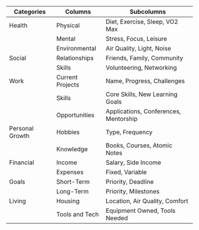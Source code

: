 | Categories      | Columns          | Subcolumns                            |
| --------------- | ---------------- | ------------------------------------- |
| Health          | Physical         | Diet, Exercise, Sleep, VO2 Max        |
|                 | Mental           | Stress, Focus, Leisure                |
|                 | Environmental    | Air Quality, Light, Noise             |
| Social          | Relationships    | Friends, Family, Community            |
|                 | Skills           | Volunteering, Networking              |
| Work            | Current Projects | Name, Progress, Challenges            |
|                 | Skills           | Core Skills, New Learning Goals       |
|                 | Opportunities    | Applications, Conferences, Mentorship |
| Personal Growth | Hobbies          | Type, Frequency                       |
|                 | Knowledge        | Books, Courses, Atomic Notes          |
| Financial       | Income           | Salary, Side Income                   |
|                 | Expenses         | Fixed, Variable                       |
| Goals           | Short-Term       | Priority, Deadline                    |
|                 | Long-Term        | Priority, Milestones                  |
| Living          | Housing          | Location, Air Quality, Comfort        |
|                 | Tools and Tech   | Equipment Owned, Tools Needed         |